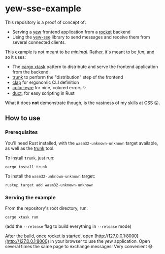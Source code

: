 yew-sse-example
===============

This repository is a proof of concept of:

- Serving a [yew](https://yew.rs) frontend application from a [rocket](https://rocket.rs) backend
- Using the [yew-sse](https://github.com/liquidnya/yew-sse) library to send messages and receive them from several connected clients.

This example is not meant to be *minimal*. Rather, it's meant to be *fun*, and so it uses:

- The [cargo xtask](https://github.com/matklad/cargo-xtask) pattern to distribute and serve the frontend application from the backend.
- [trunk](https://trunkrs.dev) to perform the "distribution" step of the frontend
- [clap](https://clap.rs/) for ergonomic CLI definition
- [color-eyre](https://github.com/yaahc/color-eyre) for nice, colored errors :sparkles:
- [duct](https://github.com/oconnor663/duct.rs), for easy scripting in Rust


What it does **not** demonstrate though, is the vastness of my skills at CSS :stuck_out_tongue:.

## How to use

### Prerequisites

You'll need Rust installed, with the `wasm32-unknown-unknown` target available, as well as the [trunk](https://trunkrs.dev) tool.

To install `trunk`, just run:

```
cargo install trunk
```

To install the `wasm32-unknown-unknown` target:

```
rustup target add wasm32-unknown-unknown
```

### Serving the example

From the repository's root directory, run:

```
cargo xtask run
```

(add the `--release` flag to build everything in `--release` mode)

After the build, once rocket is started, open [http://127.0.0.1:8000](http://127.0.0.1:8000) in your browser to use the yew application.
Open several times the same page to exchange messages! Very convenient :sweat_smile:
